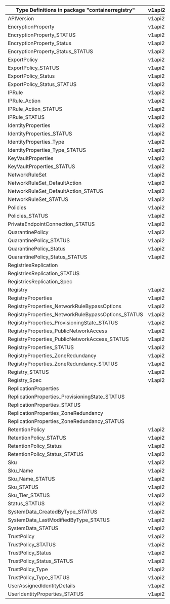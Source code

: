 | Type Definitions in package "containerregistry"    | v1api20210901 | v1api20230701 |
|----------------------------------------------------|---------------|---------------|
| APIVersion                                         | v1api20210901 | v1api20230701 |
| EncryptionProperty                                 | v1api20210901 | v1api20230701 |
| EncryptionProperty_STATUS                          | v1api20210901 | v1api20230701 |
| EncryptionProperty_Status                          | v1api20210901 | v1api20230701 |
| EncryptionProperty_Status_STATUS                   | v1api20210901 | v1api20230701 |
| ExportPolicy                                       | v1api20210901 | v1api20230701 |
| ExportPolicy_STATUS                                | v1api20210901 | v1api20230701 |
| ExportPolicy_Status                                | v1api20210901 | v1api20230701 |
| ExportPolicy_Status_STATUS                         | v1api20210901 | v1api20230701 |
| IPRule                                             | v1api20210901 | v1api20230701 |
| IPRule_Action                                      | v1api20210901 | v1api20230701 |
| IPRule_Action_STATUS                               | v1api20210901 | v1api20230701 |
| IPRule_STATUS                                      | v1api20210901 | v1api20230701 |
| IdentityProperties                                 | v1api20210901 | v1api20230701 |
| IdentityProperties_STATUS                          | v1api20210901 | v1api20230701 |
| IdentityProperties_Type                            | v1api20210901 | v1api20230701 |
| IdentityProperties_Type_STATUS                     | v1api20210901 | v1api20230701 |
| KeyVaultProperties                                 | v1api20210901 | v1api20230701 |
| KeyVaultProperties_STATUS                          | v1api20210901 | v1api20230701 |
| NetworkRuleSet                                     | v1api20210901 | v1api20230701 |
| NetworkRuleSet_DefaultAction                       | v1api20210901 | v1api20230701 |
| NetworkRuleSet_DefaultAction_STATUS                | v1api20210901 | v1api20230701 |
| NetworkRuleSet_STATUS                              | v1api20210901 | v1api20230701 |
| Policies                                           | v1api20210901 | v1api20230701 |
| Policies_STATUS                                    | v1api20210901 | v1api20230701 |
| PrivateEndpointConnection_STATUS                   | v1api20210901 | v1api20230701 |
| QuarantinePolicy                                   | v1api20210901 | v1api20230701 |
| QuarantinePolicy_STATUS                            | v1api20210901 | v1api20230701 |
| QuarantinePolicy_Status                            | v1api20210901 | v1api20230701 |
| QuarantinePolicy_Status_STATUS                     | v1api20210901 | v1api20230701 |
| RegistriesReplication                              |               | v1api20230701 |
| RegistriesReplication_STATUS                       |               | v1api20230701 |
| RegistriesReplication_Spec                         |               | v1api20230701 |
| Registry                                           | v1api20210901 | v1api20230701 |
| RegistryProperties                                 | v1api20210901 | v1api20230701 |
| RegistryProperties_NetworkRuleBypassOptions        | v1api20210901 | v1api20230701 |
| RegistryProperties_NetworkRuleBypassOptions_STATUS | v1api20210901 | v1api20230701 |
| RegistryProperties_ProvisioningState_STATUS        | v1api20210901 | v1api20230701 |
| RegistryProperties_PublicNetworkAccess             | v1api20210901 | v1api20230701 |
| RegistryProperties_PublicNetworkAccess_STATUS      | v1api20210901 | v1api20230701 |
| RegistryProperties_STATUS                          | v1api20210901 | v1api20230701 |
| RegistryProperties_ZoneRedundancy                  | v1api20210901 | v1api20230701 |
| RegistryProperties_ZoneRedundancy_STATUS           | v1api20210901 | v1api20230701 |
| Registry_STATUS                                    | v1api20210901 | v1api20230701 |
| Registry_Spec                                      | v1api20210901 | v1api20230701 |
| ReplicationProperties                              |               | v1api20230701 |
| ReplicationProperties_ProvisioningState_STATUS     |               | v1api20230701 |
| ReplicationProperties_STATUS                       |               | v1api20230701 |
| ReplicationProperties_ZoneRedundancy               |               | v1api20230701 |
| ReplicationProperties_ZoneRedundancy_STATUS        |               | v1api20230701 |
| RetentionPolicy                                    | v1api20210901 | v1api20230701 |
| RetentionPolicy_STATUS                             | v1api20210901 | v1api20230701 |
| RetentionPolicy_Status                             | v1api20210901 | v1api20230701 |
| RetentionPolicy_Status_STATUS                      | v1api20210901 | v1api20230701 |
| Sku                                                | v1api20210901 | v1api20230701 |
| Sku_Name                                           | v1api20210901 | v1api20230701 |
| Sku_Name_STATUS                                    | v1api20210901 | v1api20230701 |
| Sku_STATUS                                         | v1api20210901 | v1api20230701 |
| Sku_Tier_STATUS                                    | v1api20210901 | v1api20230701 |
| Status_STATUS                                      | v1api20210901 | v1api20230701 |
| SystemData_CreatedByType_STATUS                    | v1api20210901 | v1api20230701 |
| SystemData_LastModifiedByType_STATUS               | v1api20210901 | v1api20230701 |
| SystemData_STATUS                                  | v1api20210901 | v1api20230701 |
| TrustPolicy                                        | v1api20210901 | v1api20230701 |
| TrustPolicy_STATUS                                 | v1api20210901 | v1api20230701 |
| TrustPolicy_Status                                 | v1api20210901 | v1api20230701 |
| TrustPolicy_Status_STATUS                          | v1api20210901 | v1api20230701 |
| TrustPolicy_Type                                   | v1api20210901 | v1api20230701 |
| TrustPolicy_Type_STATUS                            | v1api20210901 | v1api20230701 |
| UserAssignedIdentityDetails                        | v1api20210901 | v1api20230701 |
| UserIdentityProperties_STATUS                      | v1api20210901 | v1api20230701 |
